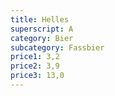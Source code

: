 ```yaml
---
title: Helles
superscript: A
category: Bier
subcategory: Fassbier
price1: 3,2
price2: 3,9
price3: 13,0
---
```

